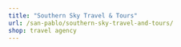 ```yaml
---
title: "Southern Sky Travel & Tours"
url: /san-pablo/southern-sky-travel-and-tours/
shop: travel agency
---
```

